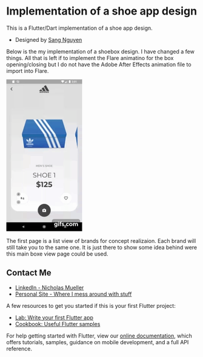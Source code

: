 # Implementation of a shoe app design

This is a Flutter/Dart implementation of a shoe app design.
- Designed by [Sang Nguyen](https://dribbble.com/sanggggg)

Below is the my implementation of a shoebox design. I have changed a few things. All that is left if to implement the Flare animatino for the box opening/closing but I do not have the Adobe After Effects animation file to import into Flare.

![](demo.gif)

The first page is a list view of brands for concept realizaion. Each brand will still take you to 
the same one. It is just there to show some idea behind were this main boxe view page could be used.

## Contact Me
- [LinkedIn - Nicholas Mueller](https://www.linkedin.com/in/nicholas-mueller-b12006b6/)
- [Personal Site - Where I mess around with stuff](https://nightmue.github.io/)

A few resources to get you started if this is your first Flutter project:

- [Lab: Write your first Flutter app](https://flutter.dev/docs/get-started/codelab)
- [Cookbook: Useful Flutter samples](https://flutter.dev/docs/cookbook)

For help getting started with Flutter, view our 
[online documentation](https://flutter.dev/docs), which offers tutorials, 
samples, guidance on mobile development, and a full API reference.

